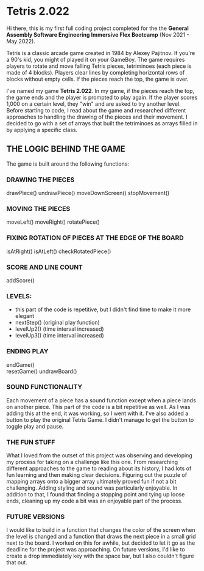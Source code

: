 
# **Tetris 2.022**

Hi there, this is my first full coding project completed for the the **General Assembly Software Engineering Immersive Flex Bootcamp** (Nov 2021 - May 2022). 

Tetris is a classic arcade game created in 1984 by Alexey Pajitnov. If you're a 90's kid, you might of played it on your GameBoy. The game requires players to rotate and move falling Tetris pieces, tetriminoes (each piece is made of 4 blocks). Players clear lines by completing horizontal rows of blocks without empty cells. If the pieces reach the top, the game is over. 

I've named my game **Tetris 2.022**. In my game, if the pieces reach the top, the game ends and the player is prompted to play again. If the player scores 1,000 on a certain level, they "win" and are asked to try another level. Before starting to code, I read about the game and researched different approaches to handling the drawing of the pieces and their movement. I decided to go with a set of arrays that built the tetriminoes as arrays filled in by applying a specific class. 



## THE LOGIC BEHIND THE GAME 

The game is built around the following functions: 

### DRAWING THE PIECES

drawPiece()
undrawPiece()
moveDownScreen()
stopMovement()

### MOVING THE PIECES

moveLeft()
moveRight()
rotatePiece()

### FIXING ROTATION OF PIECES AT THE EDGE OF THE BOARD

isAtRight()
isAtLeft()
checkRotatedPiece() 

### SCORE AND LINE COUNT 

addScore()

### LEVELS:
- this part of the code is repetitive, but I didn't find time to make it more elegant
- nextStep() (original play function)
- levelUp2() (time interval increased)
- levelUp3() (time interval increased)

### ENDING PLAY 

endGame()   
resetGame()
undrawBoard()


### SOUND FUNCTIONALITY

Each movement of a piece has a sound function except when a piece lands on another piece. This part of the code is a bit repetitive as well. As I was adding this at the end, it was working, so I went with it. I've also added a button to play the original Tetris Game. I didn't manage to get the button to toggle play and pause. 

### THE FUN STUFF

What I loved from the outset of this project was observing and developing my process for taking on a challenge like this one. From researching different approaches to the game to reading about its history, I had lots of fun learning and then making clear decisions. Figuring out the puzzle of mapping arrays onto a bigger array ultimately proved fun if not a bit challenging. Adding styling and sound was particularly enjoyable. In addition to that, I found that finding a stopping point and tying up loose ends, cleaning up my code a bit was an enjoyable part of the process. 

### FUTURE VERSIONS

I would like to build in a function that changes the color of the screen when the level is changed and a function that draws the next piece in a small grid next to the board. I worked on this for awhile, but decided to let it go as the deadline for the project was approaching. On future versions, I'd like to create a drop immediately key with the space bar, but I also couldn't figure that out. 





